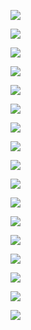 
![](images/image_20240511020230.png)

![](images/image_20240511020351.png)

![](images/image_20240511020538.png)

![](images/image_20240511020556.png)


![](images/image_20240511020721.png)

![](images/image_20240511020731.png)

![](images/image_20240511020819.png)

![](images/image_20240511021003.png)

![](images/image_20240511021248.png)

![](images/image_20240511021304.png)

![](images/image_20240511021316.png)

![](images/image_20240511021427.png)

![](images/image_20240511021616.png)

![](images/image_20240511021653.png)


![](images/image_20240511021727.png)

![](images/image_20240511021812.png)

![](images/image_20240511022044.png)

